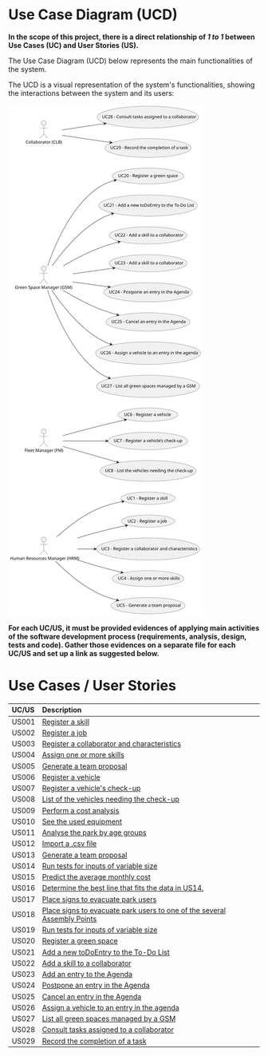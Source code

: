# Use Case Diagram (UCD)

**In the scope of this project, there is a direct relationship of _1 to 1_ between Use Cases (UC) and User Stories (US).**

The Use Case Diagram (UCD) below represents the main functionalities of the system.

The UCD is a visual representation of the system's functionalities, showing the interactions between the system and its users:

![Use Case Diagram](svg/use-case-diagram.svg)

**For each UC/US, it must be provided evidences of applying main activities of the software development process (requirements, analysis, design, tests and code). Gather those evidences on a separate file for each UC/US and set up a link as suggested below.**

# Use Cases / User Stories

| UC/US | Description                                                                                       |                   
|:------|:--------------------------------------------------------------------------------------------------|
| US001 | [Register a skill](../../us001/Readme.md)                                                         |
| US002 | [Register a job](../../us002/Readme.md)                                                           |
| US003 | [Register a collaborator and characteristics](../../us003/Readme.md)                              |
| US004 | [Assign one or more skills](../../us004/Readme.md)                                                |
| US005 | [Generate a team proposal](../../us005/Readme.md)                                                 |
| US006 | [Register a vehicle](../../us006/Readme.md)                                                       |
| US007 | [Register a vehicle's check-up](../../us007/Readme.md)                                            |
| US008 | [List of the vehicles needing the check-up](../../us008/Readme.md)                                |
| US009 | [Perform a cost analysis](../../us009/Readme.md)                                                  |
| US010 | [See the used equipment](../../us010/Readme.md)                                                   |
| US011 | [Analyse the park by age groups](../../us011/Readme.md)                                           |
| US012 | [Import a .csv file](../../us012/Readme.md)                                                       |
| US013 | [Generate a team proposal](../../us013/Readme.md)                                                 |
| US014 | [Run tests for inputs of variable size](../../us014/Readme.md)                                    |
| US015 | [Predict the average monthly cost](../../us015/Readme.md)                                         |
| US016 | [Determine the best line that fits the data in US14.](../../us016/Readme.md)                      |
| US017 | [Place signs to evacuate park users](../../us017/Readme.md)                                       |
| US018 | [Place signs to evacuate park users to one of the several Assembly Points](../../us018/Readme.md) |
| US019 | [Run tests for inputs of variable size](../../us019/Readme.md)                                    |
| US020 | [Register a green space](../../us020/Readme.md)                                                   |
| US021 | [Add a new toDoEntry to the To-Do List](../../us021/Readme.md)                                    |
| US022 | [Add a skill to a collaborator](../../us022/Readme.md)                                            |
| US023 | [Add an entry to the Agenda](../../us023/Readme.md)                                               |
| US024 | [Postpone an entry in the Agenda](../../us024/Readme.md)                                          |
| US025 | [Cancel an entry in the Agenda](../../us025/Readme.md)                                            |
| US026 | [Assign a vehicle to an entry in the agenda ](../../us026/Readme.md)                              |
| US027 | [List all green spaces managed by a GSM](../../us027/Readme.md)                                   |
| US028 | [Consult tasks assigned to a collaborator](../../us028/Readme.md)                                 |
| US029 | [Record the completion of a task](../../us029/Readme.md)                                          |
